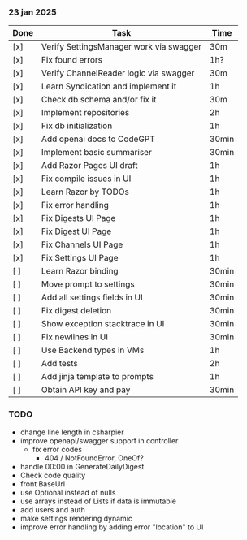 ### 23 jan 2025

| Done | Task                                    | Time  |
|------|-----------------------------------------|-------|
| [x]  | Verify SettingsManager work via swagger | 30m   |
| [x]  | Fix found errors                        | 1h?   |
| [x]  | Verify ChannelReader logic via swagger  | 30m   |
| [x]  | Learn Syndication and implement it      | 1h    |
| [x]  | Check db schema and/or fix it           | 30m   |
| [x]  | Implement repositories                  | 2h    |
| [x]  | Fix db initialization                   | 1h    |
| [x]  | Add openai docs to CodeGPT              | 30min |
| [x]  | Implement basic summariser              | 30min |
| [x]  | Add Razor Pages UI draft                | 1h    |
| [x]  | Fix compile issues in UI                | 1h    |
| [x]  | Learn Razor by TODOs                    | 1h    |
| [x]  | Fix error handling                      | 1h    |
| [x]  | Fix Digests UI Page                     | 1h    |
| [x]  | Fix Digest UI Page                      | 1h    |
| [x]  | Fix Channels UI Page                    | 1h    |
| [x]  | Fix Settings UI Page                    | 1h    |
| [ ]  | Learn Razor binding                     | 30min |
| [ ]  | Move prompt to settings                 | 30min |
| [ ]  | Add all settings fields in UI           | 30min |
| [ ]  | Fix digest deletion                     | 30min |
| [ ]  | Show exception stacktrace in UI         | 30min |
| [ ]  | Fix newlines in UI                      | 30min |
| [ ]  | Use Backend types in VMs                | 1h    |
| [ ]  | Add tests                               | 2h    |
| [ ]  | Add jinja template to prompts           | 1h    |
| [ ]  | Obtain API key and pay                  | 30min |

### TODO

- change line length in csharpier
- improve openapi/swagger support in controller
    - fix error codes
      - 404 / NotFoundError, OneOf?
- handle 00:00 in GenerateDailyDigest
- Check code quality
- front BaseUrl
- use Optional instead of nulls
- use arrays instead of Lists if data is immutable
- add users and auth
- make settings rendering dynamic
- improve error handling by adding error "location" to UI
